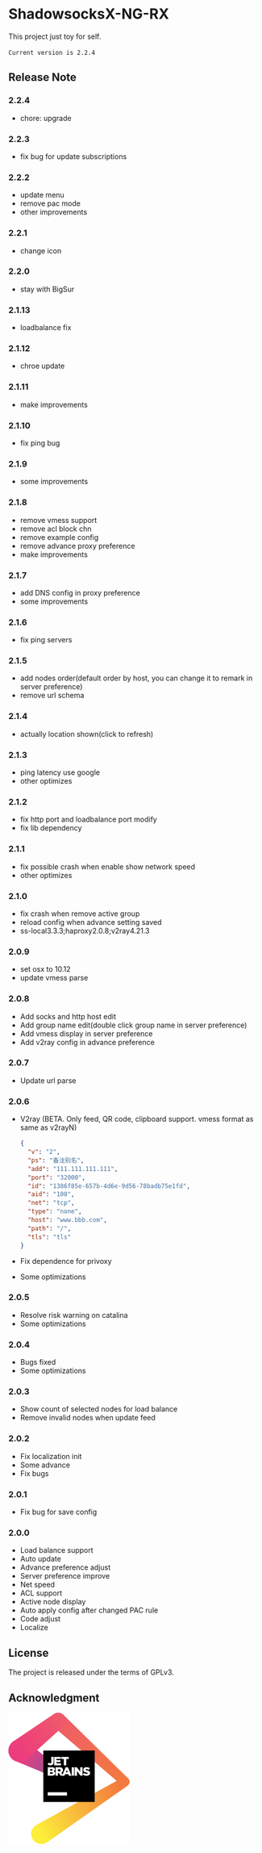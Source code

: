 # ShadowsocksX-NG-RX

This project just toy for self.

`Current version is 2.2.4`

## Release Note

### 2.2.4

- chore: upgrade

### 2.2.3

- fix bug for update subscriptions

### 2.2.2

- update menu
- remove pac mode
- other improvements

### 2.2.1

- change icon

### 2.2.0

- stay with BigSur

### 2.1.13

- loadbalance fix

### 2.1.12

- chroe update

### 2.1.11

- make improvements

### 2.1.10

- fix ping bug

### 2.1.9

- some improvements

### 2.1.8

- remove vmess support
- remove acl block chn
- remove example config
- remove advance proxy preference
- make improvements

### 2.1.7

- add DNS config in proxy preference
- some improvements

### 2.1.6

- fix ping servers

### 2.1.5

- add nodes order(default order by host, you can change it to remark in server preference)
- remove url schema

### 2.1.4

- actually location shown(click to refresh)

### 2.1.3

- ping latency use google
- other optimizes

### 2.1.2

- fix http port and loadbalance port modify
- fix lib dependency

### 2.1.1

- fix possible crash when enable show network speed
- other optimizes

### 2.1.0

- fix crash when remove active group
- reload config when advance setting saved
- ss-local3.3.3;haproxy2.0.8;v2ray4.21.3

### 2.0.9

- set osx to 10.12
- update vmess parse

### 2.0.8

- Add socks and http host edit
- Add group name edit(double click group name in server preference)
- Add vmess display in server preference
- Add v2ray config in advance preference

### 2.0.7

- Update url parse

### 2.0.6

- V2ray (BETA. Only feed, QR code, clipboard support. vmess format as same as v2rayN)

  ```json
  {
    "v": "2",
    "ps": "备注别名",
    "add": "111.111.111.111",
    "port": "32000",
    "id": "1386f85e-657b-4d6e-9d56-78badb75e1fd",
    "aid": "100",
    "net": "tcp",
    "type": "none",
    "host": "www.bbb.com",
    "path": "/",
    "tls": "tls"
  }
  ```

- Fix dependence for privoxy
- Some optimizations

### 2.0.5

- Resolve risk warning on catalina
- Some optimizations

### 2.0.4

- Bugs fixed
- Some optimizations

### 2.0.3

- Show count of selected nodes for load balance
- Remove invalid nodes when update feed

### 2.0.2

- Fix localization init
- Some advance
- Fix bugs

### 2.0.1

- Fix bug for save config

### 2.0.0

- Load balance support
- Auto update
- Advance preference adjust
- Server preference improve
- Net speed
- ACL support
- Active node display
- Auto apply config after changed PAC rule
- Code adjust
- Localize

## License

The project is released under the terms of GPLv3.

## Acknowledgment

[![jetbrains](./static/jetbrains.svg)](https://www.jetbrains.com/?from=ShadowsocksX-NG-RX)
